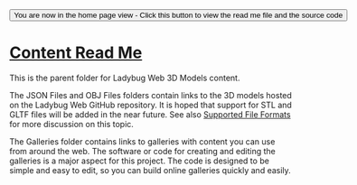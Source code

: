 <span style=display:none; >
[You are now in a GitHub source code view - click this link to view the home page]
( http://ladybug-analysis-tools.github.io/3d-models/content/ "View file as a web page." ) </span>
<input type=button onclick=window.location.href='https://github.com/ladybug-analysis-tools/3d-models/tree/gh-pages/content/'; 
value='You are now in the home page view - Click this button to view the read me file and the source code' >

[Content Read Me]( index.html )
===

This is the parent folder for Ladybug Web 3D Models content.

The JSON Files and OBJ Files folders contain links to the 3D models hosted on the Ladybug Web GitHub repository.
It is hoped that support for STL and GLTF files will be added in the near future.
See also [Supported File Formats]( http://ladybug-analysis-tools.github.io/3d-models/#supported-file-formats.md ) for more discussion on this topic. 

The Galleries folder contains links to galleries with content you can use from around the web.
The software or code for creating and editing the galleries is a major aspect for this project.
The code is designed to be simple and easy to edit, so you can build online galleries quickly and easily.


 
